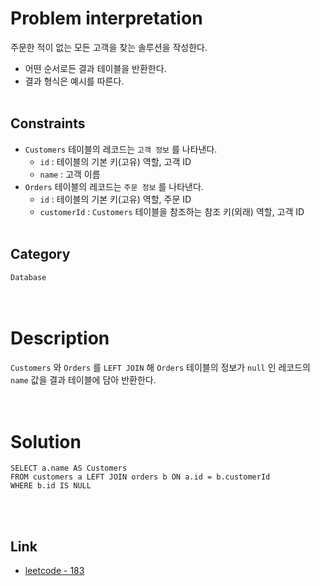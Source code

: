 # Problem interpretation
주문한 적이 없는 모든 고객을 찾는 솔루션을 작성한다.
- 어떤 순서로든 결과 테이블을 반환한다.
- 결과 형식은 예시를 따른다.
<br/><br/>

## Constraints
- `Customers` 테이블의 레코드는 `고객 정보` 를 나타낸다.
    - `id` : 테이블의 기본 키(고유) 역할, 고객 ID
    - `name` : 고객 이름
- `Orders` 테이블의 레코드는 `주문 정보` 를 나타낸다.
    - `id` : 테이블의 기본 키(고유) 역할, 주문 ID
    - `customerId` : `Customers` 테이블을 참조하는 참조 키(외래) 역할, 고객 ID
<br/><br/>

## Category
`Database`
<br/><br/><br/>

# Description
`Customers` 와 `Orders` 를 `LEFT JOIN` 해 `Orders` 테이블의 정보가 `null` 인 레코드의 `name` 값을 결과 테이블에 담아 반환한다.
<br/><br/><br/>

# Solution
```mysql
SELECT a.name AS Customers
FROM customers a LEFT JOIN orders b ON a.id = b.customerId
WHERE b.id IS NULL
```
<br/><br/>

## Link
- [leetcode - 183](https://leetcode.com/problems/customers-who-never-order/description/)